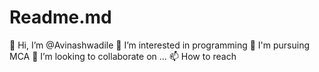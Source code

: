 # Readme.md
👋 Hi, I’m @Avinashwadile
👀 I’m interested in programming
🌱 I'm pursuing MCA
💞️ I’m looking to collaborate on ...
📫 How to reach 
